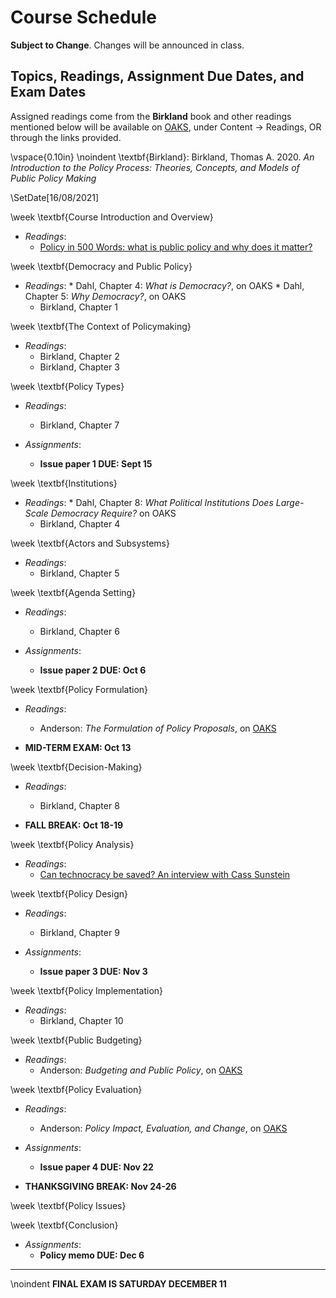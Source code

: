 # Course Schedule

__Subject to Change__. Changes will be announced in class. 

## Topics, Readings, Assignment Due Dates, and Exam Dates 

Assigned readings come from the **Birkland** book and other readings mentioned below will be available on [OAKS](https://lms.cofc.edu), under Content -> Readings, OR through the links provided.  

\vspace{0.10in}
\noindent \textbf{Birkland}: Birkland, Thomas A. 2020. _An Introduction to the Policy Process: Theories, Concepts, and Models of Public Policy Making_ 

\SetDate[16/08/2021]

\week \textbf{Course Introduction and Overview}

* _Readings_:
    * [Policy in 500 Words: what is public policy and why does it matter?](https://paulcairney.wordpress.com/2016/04/28/policy-in-500-words-what-is-public-policy-and-why-does-it-matter/)

\week \textbf{Democracy and Public Policy}

* _Readings_:
		* Dahl, Chapter 4: _What is Democracy?_, on OAKS 
		* Dahl, Chapter 5: _Why Democracy?_, on OAKS
    * Birkland, Chapter 1 
  

\week \textbf{The Context of Policymaking}

* _Readings_:
    * Birkland, Chapter 2
    * Birkland, Chapter 3

\week \textbf{Policy Types}

* _Readings_:
    * Birkland, Chapter 7 

* _Assignments_:      
    * **Issue paper 1 DUE: Sept 15** 

\week \textbf{Institutions}

* _Readings_:
		* Dahl, Chapter 8: _What Political Institutions Does Large-Scale Democracy Require?_ on OAKS 
    * Birkland, Chapter 4

\week \textbf{Actors and Subsystems}

* _Readings_:
    * Birkland, Chapter 5

\week \textbf{Agenda Setting}

* _Readings_:
    * Birkland, Chapter 6 

* _Assignments_:      
    * **Issue paper 2 DUE: Oct 6** 

\week \textbf{Policy Formulation}

* _Readings_:
    * Anderson: _The Formulation of Policy Proposals_, on [OAKS](https://lms.cofc.edu/d2l/login)

* **MID-TERM EXAM: Oct 13**  

\week \textbf{Decision-Making}

* _Readings_:
    * Birkland, Chapter 8 

* **FALL BREAK: Oct 18-19**

\week \textbf{Policy Analysis}

* _Readings_:
    * [Can technocracy be saved? An interview with Cass Sunstein](https://www.vox.com/future-perfect/2018/10/22/18001014/cass-sunstein-cost-benefit-analysis-technocracy-liberalism)

\week \textbf{Policy Design}

* _Readings_:
    * Birkland, Chapter 9

* _Assignments_:      
    * **Issue paper 3 DUE: Nov 3** 

\week \textbf{Policy Implementation}

* _Readings_:
    * Birkland, Chapter 10

\week \textbf{Public Budgeting}

* _Readings_:
    * Anderson: _Budgeting and Public Policy_, on [OAKS](https://lms.cofc.edu/d2l/login)

\week \textbf{Policy Evaluation}

* _Readings_:
    * Anderson: _Policy Impact, Evaluation, and Change_, on [OAKS](https://lms.cofc.edu/d2l/login)

* _Assignments_:      
    * **Issue paper 4 DUE: Nov 22** 

* **THANKSGIVING BREAK: Nov 24-26**

\week \textbf{Policy Issues}

\week \textbf{Conclusion}

* _Assignments_:      
    * **Policy memo DUE: Dec 6** 

---

\noindent __FINAL EXAM IS SATURDAY DECEMBER 11__

